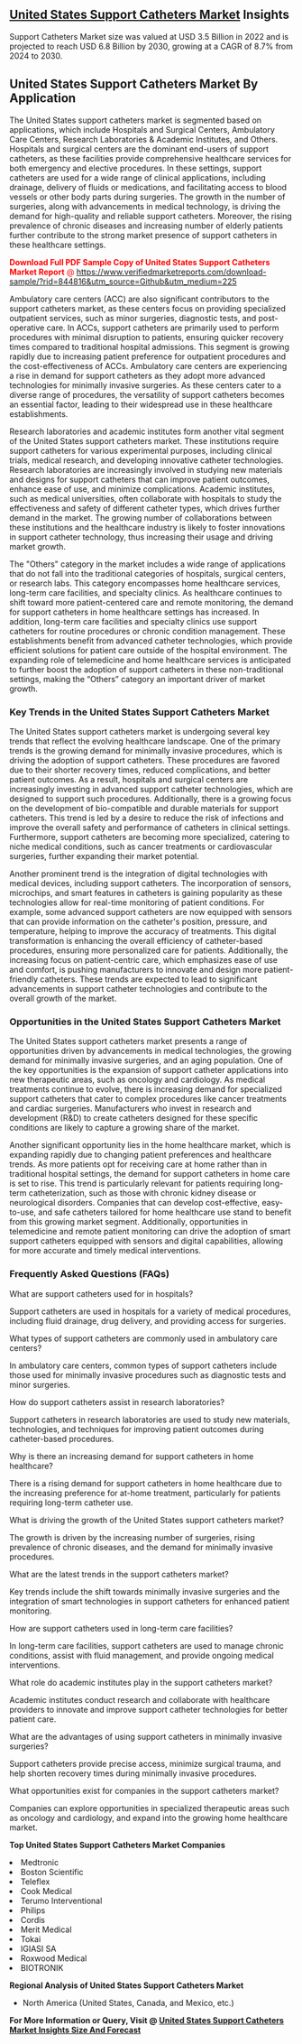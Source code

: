 <h2><a href="https://www.verifiedmarketreports.com/download-sample/?rid=844816&amp;utm_source=Github&amp;utm_medium=225" target="_blank">United States Support Catheters Market</a> Insights</h2><p>Support Catheters Market size was valued at USD 3.5 Billion in 2022 and is projected to reach USD 6.8 Billion by 2030, growing at a CAGR of 8.7% from 2024 to 2030.</p><p><h2>United States Support Catheters Market By Application</h2> <p>The United States support catheters market is segmented based on applications, which include Hospitals and Surgical Centers, Ambulatory Care Centers, Research Laboratories & Academic Institutes, and Others. Hospitals and surgical centers are the dominant end-users of support catheters, as these facilities provide comprehensive healthcare services for both emergency and elective procedures. In these settings, support catheters are used for a wide range of clinical applications, including drainage, delivery of fluids or medications, and facilitating access to blood vessels or other body parts during surgeries. The growth in the number of surgeries, along with advancements in medical technology, is driving the demand for high-quality and reliable support catheters. Moreover, the rising prevalence of chronic diseases and increasing number of elderly patients further contribute to the strong market presence of support catheters in these healthcare settings. <p><span class=""><span style="color: #ff0000;"><strong>Download Full PDF Sample Copy of United States Support Catheters Market Report</strong> @ </span><a href="https://www.verifiedmarketreports.com/download-sample/?rid=844816&amp;utm_source=Github&amp;utm_medium=225" target="_blank">https://www.verifiedmarketreports.com/download-sample/?rid=844816&amp;utm_source=Github&amp;utm_medium=225</a></span></p></p> <p>Ambulatory care centers (ACC) are also significant contributors to the support catheters market, as these centers focus on providing specialized outpatient services, such as minor surgeries, diagnostic tests, and post-operative care. In ACCs, support catheters are primarily used to perform procedures with minimal disruption to patients, ensuring quicker recovery times compared to traditional hospital admissions. This segment is growing rapidly due to increasing patient preference for outpatient procedures and the cost-effectiveness of ACCs. Ambulatory care centers are experiencing a rise in demand for support catheters as they adopt more advanced technologies for minimally invasive surgeries. As these centers cater to a diverse range of procedures, the versatility of support catheters becomes an essential factor, leading to their widespread use in these healthcare establishments.</p> <p>Research laboratories and academic institutes form another vital segment of the United States support catheters market. These institutions require support catheters for various experimental purposes, including clinical trials, medical research, and developing innovative catheter technologies. Research laboratories are increasingly involved in studying new materials and designs for support catheters that can improve patient outcomes, enhance ease of use, and minimize complications. Academic institutes, such as medical universities, often collaborate with hospitals to study the effectiveness and safety of different catheter types, which drives further demand in the market. The growing number of collaborations between these institutions and the healthcare industry is likely to foster innovations in support catheter technology, thus increasing their usage and driving market growth. <p>The "Others" category in the market includes a wide range of applications that do not fall into the traditional categories of hospitals, surgical centers, or research labs. This category encompasses home healthcare services, long-term care facilities, and specialty clinics. As healthcare continues to shift toward more patient-centered care and remote monitoring, the demand for support catheters in home healthcare settings has increased. In addition, long-term care facilities and specialty clinics use support catheters for routine procedures or chronic condition management. These establishments benefit from advanced catheter technologies, which provide efficient solutions for patient care outside of the hospital environment. The expanding role of telemedicine and home healthcare services is anticipated to further boost the adoption of support catheters in these non-traditional settings, making the “Others” category an important driver of market growth.</p> <h3>Key Trends in the United States Support Catheters Market</h3> <p>The United States support catheters market is undergoing several key trends that reflect the evolving healthcare landscape. One of the primary trends is the growing demand for minimally invasive procedures, which is driving the adoption of support catheters. These procedures are favored due to their shorter recovery times, reduced complications, and better patient outcomes. As a result, hospitals and surgical centers are increasingly investing in advanced support catheter technologies, which are designed to support such procedures. Additionally, there is a growing focus on the development of bio-compatible and durable materials for support catheters. This trend is led by a desire to reduce the risk of infections and improve the overall safety and performance of catheters in clinical settings. Furthermore, support catheters are becoming more specialized, catering to niche medical conditions, such as cancer treatments or cardiovascular surgeries, further expanding their market potential.</p> <p>Another prominent trend is the integration of digital technologies with medical devices, including support catheters. The incorporation of sensors, microchips, and smart features in catheters is gaining popularity as these technologies allow for real-time monitoring of patient conditions. For example, some advanced support catheters are now equipped with sensors that can provide information on the catheter's position, pressure, and temperature, helping to improve the accuracy of treatments. This digital transformation is enhancing the overall efficiency of catheter-based procedures, ensuring more personalized care for patients. Additionally, the increasing focus on patient-centric care, which emphasizes ease of use and comfort, is pushing manufacturers to innovate and design more patient-friendly catheters. These trends are expected to lead to significant advancements in support catheter technologies and contribute to the overall growth of the market.</p> <h3>Opportunities in the United States Support Catheters Market</h3> <p>The United States support catheters market presents a range of opportunities driven by advancements in medical technologies, the growing demand for minimally invasive surgeries, and an aging population. One of the key opportunities is the expansion of support catheter applications into new therapeutic areas, such as oncology and cardiology. As medical treatments continue to evolve, there is increasing demand for specialized support catheters that cater to complex procedures like cancer treatments and cardiac surgeries. Manufacturers who invest in research and development (R&D) to create catheters designed for these specific conditions are likely to capture a growing share of the market.</p> <p>Another significant opportunity lies in the home healthcare market, which is expanding rapidly due to changing patient preferences and healthcare trends. As more patients opt for receiving care at home rather than in traditional hospital settings, the demand for support catheters in home care is set to rise. This trend is particularly relevant for patients requiring long-term catheterization, such as those with chronic kidney disease or neurological disorders. Companies that can develop cost-effective, easy-to-use, and safe catheters tailored for home healthcare use stand to benefit from this growing market segment. Additionally, opportunities in telemedicine and remote patient monitoring can drive the adoption of smart support catheters equipped with sensors and digital capabilities, allowing for more accurate and timely medical interventions.</p> <h3>Frequently Asked Questions (FAQs)</h3> <p>What are support catheters used for in hospitals?</p> <p>Support catheters are used in hospitals for a variety of medical procedures, including fluid drainage, drug delivery, and providing access for surgeries.</p> <p>What types of support catheters are commonly used in ambulatory care centers?</p> <p>In ambulatory care centers, common types of support catheters include those used for minimally invasive procedures such as diagnostic tests and minor surgeries.</p> <p>How do support catheters assist in research laboratories?</p> <p>Support catheters in research laboratories are used to study new materials, technologies, and techniques for improving patient outcomes during catheter-based procedures.</p> <p>Why is there an increasing demand for support catheters in home healthcare?</p> <p>There is a rising demand for support catheters in home healthcare due to the increasing preference for at-home treatment, particularly for patients requiring long-term catheter use.</p> <p>What is driving the growth of the United States support catheters market?</p> <p>The growth is driven by the increasing number of surgeries, rising prevalence of chronic diseases, and the demand for minimally invasive procedures.</p> <p>What are the latest trends in the support catheters market?</p> <p>Key trends include the shift towards minimally invasive surgeries and the integration of smart technologies in support catheters for enhanced patient monitoring.</p> <p>How are support catheters used in long-term care facilities?</p> <p>In long-term care facilities, support catheters are used to manage chronic conditions, assist with fluid management, and provide ongoing medical interventions.</p> <p>What role do academic institutes play in the support catheters market?</p> <p>Academic institutes conduct research and collaborate with healthcare providers to innovate and improve support catheter technologies for better patient care.</p> <p>What are the advantages of using support catheters in minimally invasive surgeries?</p> <p>Support catheters provide precise access, minimize surgical trauma, and help shorten recovery times during minimally invasive procedures.</p> <p>What opportunities exist for companies in the support catheters market?</p> <p>Companies can explore opportunities in specialized therapeutic areas such as oncology and cardiology, and expand into the growing home healthcare market.</p> </p><p><strong>Top United States Support Catheters Market Companies</strong></p><div data-test-id=""><p><li>Medtronic</li><li> Boston Scientific</li><li> Teleflex</li><li> Cook Medical</li><li> Terumo Interventional</li><li> Philips</li><li> Cordis</li><li> Merit Medical</li><li> Tokai</li><li> IGIASI SA</li><li> Roxwood Medical</li><li> BIOTRONIK</li></p><div><strong>Regional Analysis of&nbsp;United States Support Catheters Market</strong></div><ul><li dir="ltr"><p dir="ltr">North America&nbsp;(United States, Canada, and Mexico, etc.)</p></li></ul><p><strong>For More Information or Query, Visit @&nbsp;</strong><strong><a href="https://www.verifiedmarketreports.com/product/support-catheters-market/?utm_source=Github&amp;utm_medium=225" target="_blank">United States Support Catheters Market Insights Size And Forecast</a></strong></p></div>

